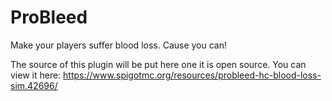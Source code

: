 # ProBleed
Make your players suffer blood loss. Cause you can!

The source of this plugin will be put here one it is open source. 
You can view it here: https://www.spigotmc.org/resources/probleed-hc-blood-loss-sim.42696/
